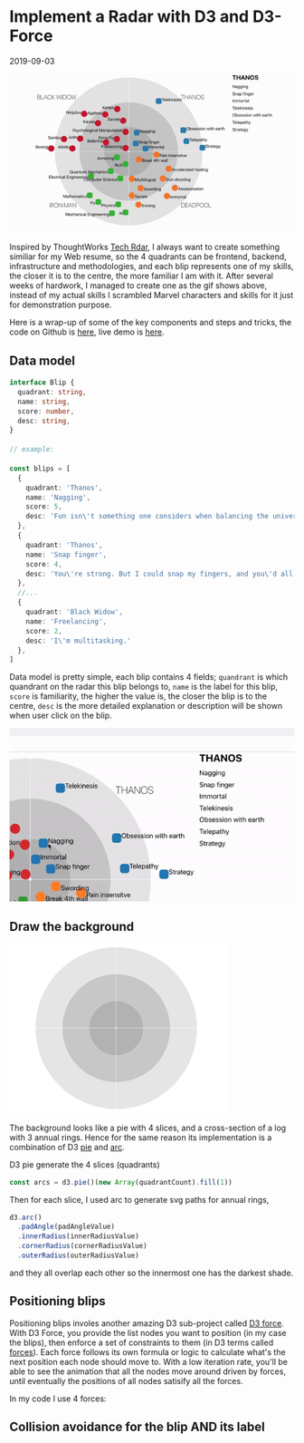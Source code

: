 # Implement a Radar with D3 and D3-Force
2019-09-03

![Marvel](/images/marvel-radar.gif)

Inspired by ThoughtWorks [Tech Rdar](https://www.thoughtworks.com/radar),
I always want to create something similiar for my Web resume,
so the 4 quadrants can be frontend, backend, infrastructure and methodologies,
and each blip represents one of my skills, the closer it is to the centre,
the more familiar I am with it.
After several weeks of hardwork, I managed to create one as the gif shows above,
instead of my actual skills I scrambled Marvel characters and skills for it
just for demonstration purpose.

Here is a wrap-up of some of the key components and steps and tricks,
the code on Github is [here](https://github.com/lxdcn/react-d3-radar-demo),
live demo is [here](https://radar-demo.lxd.me/).

## Data model

```typescript
interface Blip {
  quadrant: string,
  name: string,
  score: number,
  desc: string,
}

// example:

const blips = [
  {
    quadrant: 'Thanos',
    name: 'Nagging',
    score: 5,
    desc: 'Fun isn\'t something one considers when balancing the universe.'
  },
  {
    quadrant: 'Thanos',
    name: 'Snap finger',
    score: 4,
    desc: 'You\'re strong. But I could snap my fingers, and you\'d all cease to exist.'
  },
  //...
  {
    quadrant: 'Black Widow',
    name: 'Freelancing',
    score: 2,
    desc: 'I\'m multitasking.'
  },
]
```

Data model is pretty simple, each blip contains 4 fields;
`quandrant` is which quandrant on the radar this blip belongs to,
`name` is the label for this blip, `score` is familiarity,
the higher the value is, the closer the blip is to the centre,
`desc` is the more detailed explanation or description will be shown when user
click on the blip.

![Marvel](/images/marvel-radar-click-on-blip.gif)


## Draw the background

![Marvel](/images/radar-background.png)

The background looks like a pie with 4 slices, and a cross-section of a log with 3 annual rings.
Hence for the same reason its implementation is a combination of D3 [pie](https://github.com/d3/d3-shape#pies)
and [arc](https://github.com/d3/d3-shape#arcs).

D3 pie generate the 4 slices (quadrants)
```typescript
const arcs = d3.pie()(new Array(quadrantCount).fill(1))
```
Then for each slice, I used arc to generate svg paths for annual rings,
```typescript
d3.arc()
  .padAngle(padAngleValue)
  .innerRadius(innerRadiusValue)
  .cornerRadius(cornerRadiusValue)
  .outerRadius(outerRadiusValue)
```
and they all overlap each other so the innermost one has the darkest shade.


## Positioning blips

Positioning blips involes another amazing D3 sub-project called [D3 force](https://github.com/d3/d3-force).
With D3 Force, you provide the list nodes you want to position (in my case the blips),
then enforce a set of constraints to them (in D3 terms called [forces](https://github.com/d3/d3-force#forces)).
Each force follows its own formula or logic to calculate what's the next position each node should move to.
With a low iteration rate, you'll be able to see the animation that all the nodes move around driven by forces,
until eventually the positions of all nodes satisify all the forces.

In my code I use 4 forces:






## Collision avoidance for the blip AND its label

